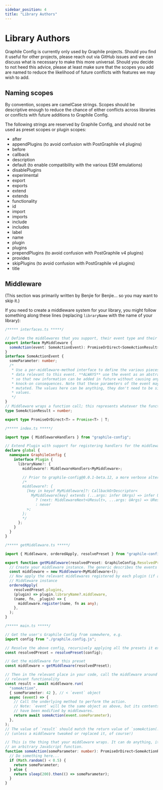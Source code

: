 ```yaml
---
sidebar_position: 4
title: "Library Authors"
---
```


# Library Authors

Graphile Config is currently only used by Graphile projects. Should you find it
useful for other projects, please reach out via GitHub issues and we can discuss
what is necessary to make this more universal. Should you decide to not heed
this advice, please at least make sure that the scopes you add are named to
reduce the likelihood of future conflicts with features we may wish to add.

## Naming scopes

By convention, scopes are camelCase strings. Scopes should be descriptive enough
to reduce the chance of either conflicts across libraries or conflicts with
future additions to Graphile Config.

The following strings are reserved by Graphile Config, and should not be used as
preset scopes or plugin scopes:

- after
- appendPlugins (to avoid confusion with PostGraphile v4 plugins)
- before
- callback
- description
- default (to enable compatibility with the various ESM emulations)
- disablePlugins
- experimental
- export
- exports
- extend
- extends
- functionality
- id
- import
- imports
- include
- includes
- label
- name
- plugin
- plugins
- prependPlugins (to avoid confusion with PostGraphile v4 plugins)
- provides
- skipPlugins (to avoid confusion with PostGraphile v4 plugins)
- title

## Middleware

(This section was primarily written by Benjie for Benjie... so you may want to
skip it.)

If you need to create a middleware system for your library, you might follow
something along these lines (replacing `libraryName` with the name of your
library):

```ts
/***** interfaces.ts *****/

// Define the middlewares that you support, their event type and their return type
export interface MyMiddleware {
  someAction(event: SomeActionEvent): PromiseOrDirect<SomeActionResult>;
}
interface SomeActionEvent {
  someParameter: number;
  /*
   * Use a per-middleware-method interface to define the various pieces of
   * data relevant to this event. **ALWAYS** use the event as an abstraction
   * so that new information can be added in future without causing any
   * knock-on consequences. Note that these parameters of the event may be
   * mutated. The values here can be anything, they don't need to be simple
   * values.
   */
}
// Middleware wraps a function call; this represents whatever the function returns
type SomeActionResult = number;

export type PromiseOrDirect<T> = Promise<T> | T;

/***** index.ts *****/

import type { MiddlewareHandlers } from "graphile-config";

// Extend Plugin with support for registering handlers for the middleware activities:
declare global {
  namespace GraphileConfig {
    interface Plugin {
      libraryName?: {
        middleware?: MiddlewareHandlers<MyMiddleware>;

        // Prior to graphile-config@0.0.1-beta.12, a more verbose alternative was required:
        /*
        middleware?: {
          [key in keyof MyMiddleware]?: CallbackOrDescriptor<
            MyMiddleware[key] extends (...args: infer UArgs) => infer UResult
              ? (next: MiddlewareNext<UResult>, ...args: UArgs) => UResult
              : never
          >;
        };
        */
      };
    }
  }
}

/***** getMiddleware.ts *****/

import { Middleware, orderedApply, resolvePreset } from "graphile-config";

export function getMiddleware(resolvedPreset: GraphileConfig.ResolvedPreset) {
  // Create your middleware instance. The generic describes the events supported
  const middleware = new Middleware<MyMiddleware>();
  // Now apply the relevant middlewares registered by each plugin (if any) to the
  // Middleware instance
  orderedApply(
    resolvedPreset.plugins,
    (plugin) => plugin.libraryName?.middleware,
    (name, fn, _plugin) => {
      middleware.register(name, fn as any);
    },
  );
}

/***** main.ts *****/

// Get the user's Graphile Config from somewhere, e.g.
import config from "./graphile.config.js";

// Resolve the above config, recursively applying all the presets it extends from
const resolvedPreset = resolvePreset(config);

// Get the middleware for this preset
const middleware = getMiddleware(resolvedPreset);

// Then in the relevant place in your code, call the middleware around the
// relevant functionality
const result = await middleware.run(
  "someAction",
  { someParameter: 42 }, // < `event` object
  async (event) => {
    // Call the underlying method to perform the action.
    // Note: `event` will be the same object as above, but its contents may
    // have been modified by middlewares.
    return await someAction(event.someParameter);
  },
);
// The value of `result` should match the return value of `someAction(...)`
// (unless a middleware tweaked or replaced it, of course!)

// This is the thing that your middleware wraps. It can do anything, it's just
// an arbitrary JavaScript function.
function someAction(someParameter: number): PromiseOrDirect<SomeActionResult> {
  // Do something here...
  if (Math.random() < 0.5) {
    return someParameter;
  } else {
    return sleep(200).then(() => someParameter);
  }
}
```
